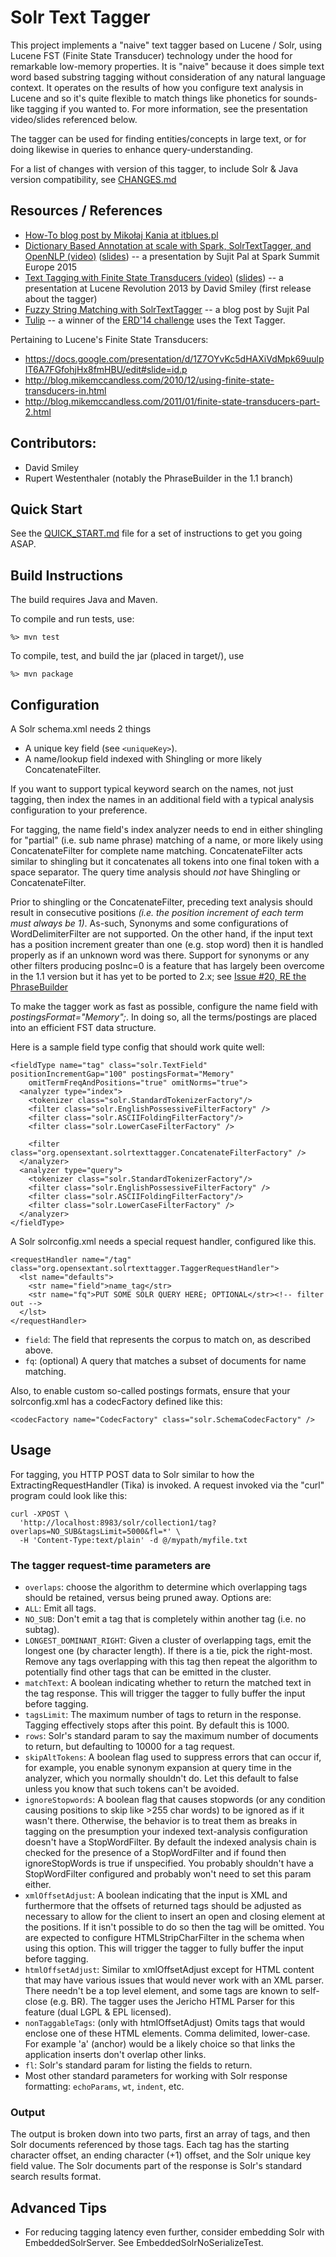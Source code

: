 # Solr Text Tagger

This project implements a "naive" text tagger based on Lucene / Solr, using
Lucene FST (Finite State Transducer) technology under the hood for remarkable low-memory properties.
It is "naive" because it does simple text word based substring tagging without consideration
of any natural language context.  It operates on the results of how you
configure text analysis in Lucene and so it's quite flexible to match things
like phonetics for sounds-like tagging if you wanted to.  For more information, see the presentation
video/slides referenced below.

The tagger can be used for finding entities/concepts in large text, or for doing likewise in queries
to enhance query-understanding.

For a list of changes with version of this tagger, to include Solr & Java version compatibility, 
see [CHANGES.md](CHANGES.md)

## Resources / References

* [How-To blog post by Mikołaj Kania at itblues.pl](http://itblues.pl/2017/03/30/extract-entities-with-solr-text-tagger/)
* [Dictionary Based Annotation at scale with Spark, SolrTextTagger, and OpenNLP (video)](https://www.youtube.com/watch?v=gOe0aYAS8Do)
    ([slides](http://www.slideshare.net/sujitpal/sseu-2015soda))
    -- a presentation by Sujit Pal at Spark Summit Europe 2015
* [Text Tagging with Finite State Transducers (video)](http://www.youtube.com/watch?v=3kQyYbTyXfc)
    ([slides](http://lucenerevolution.org/wp-content/uploads/2014/08/Text-Tagging-with-Finite-State-Transducers.pdf)) -- a presentation at Lucene Revolution 2013 by David Smiley  (first release about the tagger)
* [Fuzzy String Matching with SolrTextTagger](http://sujitpal.blogspot.com/2014/02/fuzzy-string-matching-with.html) -- a blog post by Sujit Pal
* [Tulip](http://dl.acm.org/citation.cfm?id=2634351) -- a winner of the [ERD'14 challenge](http://web-ngram.research.microsoft.com/erd2014/Default.aspx) uses the Text Tagger.

Pertaining to Lucene's Finite State Transducers:

* https://docs.google.com/presentation/d/1Z7OYvKc5dHAXiVdMpk69uulpIT6A7FGfohjHx8fmHBU/edit#slide=id.p
* http://blog.mikemccandless.com/2010/12/using-finite-state-transducers-in.html
* http://blog.mikemccandless.com/2011/01/finite-state-transducers-part-2.html

## Contributors:

  * David Smiley
  * Rupert Westenthaler   (notably the PhraseBuilder in the 1.1 branch)
  
## Quick Start

See the [QUICK_START.md](QUICK_START.md) file for a set of instructions to get you going ASAP.

## Build Instructions

The build requires Java and Maven.

To compile and run tests, use:

    %> mvn test

To compile, test, and build the jar (placed in target/), use

    %> mvn package

## Configuration

A Solr schema.xml needs 2 things

 * A unique key field  (see `<uniqueKey>`).
 * A name/lookup field indexed with Shingling or more likely ConcatenateFilter.

If you want to support typical keyword search on the names, not just tagging, then index
the names in an additional field with a typical analysis configuration to your preference.

For tagging, the name field's index analyzer needs to end in either shingling for "partial"
(i.e. sub name phrase) matching of a name, or more likely using ConcatenateFilter for 
complete name matching.  ConcatenateFilter acts similar to shingling but it
concatenates all tokens into one final token with a space separator.
The query time analysis should _not_ have Shingling or ConcatenateFilter.

Prior to shingling or the ConcatenateFilter, preceding text analysis should result in
consecutive positions <i>(i.e. the position increment of each term must always be
1)</i>.  As-such, Synonyms and some configurations of WordDelimiterFilter are not supported. 
On the other hand, if the input text
has a position increment greater than one (e.g. stop word) then it is handled properly as if an
unknown word was there.  Support for synonyms or any other filters producing posInc=0 is a feature
that has largely been overcome in the 1.1 version but it has yet to be ported to 2.x; see
[Issue #20, RE the PhraseBuilder](https://github.com/OpenSextant/SolrTextTagger/issues/20)

To make the tagger work as fast as possible, configure the name field with
<i>postingsFormat="Memory";</i>.  In doing so, all the terms/postings are placed into an efficient FST
data structure.

Here is a sample field type config that should work quite well:

    <fieldType name="tag" class="solr.TextField" positionIncrementGap="100" postingsFormat="Memory"
        omitTermFreqAndPositions="true" omitNorms="true">
      <analyzer type="index">
        <tokenizer class="solr.StandardTokenizerFactory"/>
        <filter class="solr.EnglishPossessiveFilterFactory" />
        <filter class="solr.ASCIIFoldingFilterFactory"/>
        <filter class="solr.LowerCaseFilterFactory" />

        <filter class="org.opensextant.solrtexttagger.ConcatenateFilterFactory" />
      </analyzer>
      <analyzer type="query">
        <tokenizer class="solr.StandardTokenizerFactory"/>
        <filter class="solr.EnglishPossessiveFilterFactory" />
        <filter class="solr.ASCIIFoldingFilterFactory"/>
        <filter class="solr.LowerCaseFilterFactory" />
      </analyzer>
    </fieldType>

A Solr solrconfig.xml needs a special request handler, configured like this.

    <requestHandler name="/tag" class="org.opensextant.solrtexttagger.TaggerRequestHandler">
      <lst name="defaults">
        <str name="field">name_tag</str>
        <str name="fq">PUT SOME SOLR QUERY HERE; OPTIONAL</str><!-- filter out -->
      </lst>
    </requestHandler>

 * `field`: The field that represents the corpus to match on, as described above.
 * `fq`: (optional) A query that matches a subset of documents for name matching.

Also, to enable custom so-called postings formats, ensure that your solrconfig.xml has a
codecFactory defined like this:

    <codecFactory name="CodecFactory" class="solr.SchemaCodecFactory" />

## Usage

For tagging, you HTTP POST data to Solr similar to how the ExtractingRequestHandler
(Tika) is invoked.  A request invoked via the "curl" program could look like this:

    curl -XPOST \
      'http://localhost:8983/solr/collection1/tag?overlaps=NO_SUB&tagsLimit=5000&fl=*' \
      -H 'Content-Type:text/plain' -d @/mypath/myfile.txt

### The tagger request-time parameters are

 * `overlaps`: choose the algorithm to determine which overlapping tags should be
 retained, versus being pruned away.  Options are:
  * `ALL`: Emit all tags.
  * `NO_SUB`: Don't emit a tag that is completely within another tag (i.e. no subtag).
  * `LONGEST_DOMINANT_RIGHT`: Given a cluster of overlapping tags, emit the longest
  one (by character length). If there is a tie, pick the right-most. Remove
  any tags overlapping with this tag then repeat the algorithm to potentially
  find other tags that can be emitted in the cluster.
 * `matchText`: A boolean indicating whether to return the matched text in the tag
 response.  This will trigger the tagger to fully buffer the input before tagging.
 * `tagsLimit`: The maximum number of tags to return in the response.  Tagging
 effectively stops after this point.  By default this is 1000.
 * `rows`: Solr's standard param to say the maximum number of documents to return,
 but defaulting to 10000 for a tag request.
 * `skipAltTokens`: A boolean flag used to suppress errors that can occur if, for
 example, you enable synonym expansion at query time in the analyzer, which you
 normally shouldn't do. Let this default to false unless you know that such
 tokens can't be avoided.
 * `ignoreStopwords`: A boolean flag that causes stopwords (or any condition causing positions to
 skip like >255 char words) to be ignored as if it wasn't there. Otherwise, the behavior is to treat
 them as breaks in tagging on the presumption your indexed text-analysis configuration doesn't have
 a StopWordFilter. By default the indexed analysis chain is checked for the presence of a
 StopWordFilter and if found then ignoreStopWords is true if unspecified. You probably shouldn't
 have a StopWordFilter configured and probably won't need to set this param either.
 * `xmlOffsetAdjust`: A boolean indicating that the input is XML and furthermore that the offsets of
 returned tags should be adjusted as necessary to allow for the client to insert an open and closing
 element at the positions. If it isn't possible to do so then the tag will be omitted. You are
 expected to configure HTMLStripCharFilter in the schema when using this option.
 This will trigger the tagger to fully buffer the input before tagging.
 * `htmlOffsetAdjust`: Similar to xmlOffsetAdjust except for HTML content that may have various issues
 that would never work with an XML parser. There needn't be a top level element, and some tags
 are known to self-close (e.g. BR). The tagger uses the Jericho HTML Parser for this feature
 (dual LGPL & EPL licensed).
 * `nonTaggableTags`: (only with htmlOffsetAdjust) Omits tags that would enclose one of these HTML
 elements. Comma delimited, lower-case. For example 'a' (anchor) would be a likely choice so that
 links the application inserts don't overlap other links.
 * `fl`: Solr's standard param for listing the fields to return.
 * Most other standard parameters for working with Solr response formatting:
 `echoParams`, `wt`, `indent`, etc.

### Output

The output is broken down into two parts, first an array of tags, and then
Solr documents referenced by those tags.  Each tag has the starting character
offset, an ending character (+1) offset, and the Solr unique key field value.
The Solr documents part of the response is Solr's standard search results
format.

## Advanced Tips

* For reducing tagging latency even further, consider embedding Solr with
 EmbeddedSolrServer.  See EmbeddedSolrNoSerializeTest.
